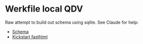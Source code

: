 # Werkfile local QDV

Raw attempt to build out schema using sqlite. See Claude for help:
- [Schema](https://claude.ai/chat/4376a8c7-c553-415b-81bc-c2864b413004)
- [Kickstart fasthtml](https://claude.ai/chat/764ff2fc-0ca6-4022-a309-c70b9f9759c5)
